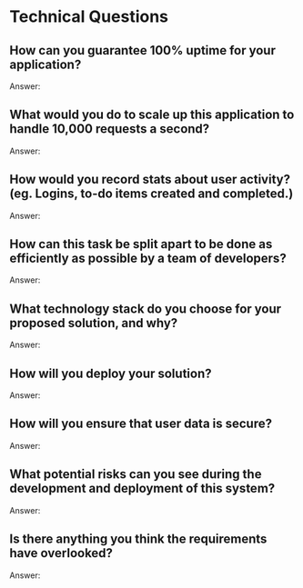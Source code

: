 # Technical Questions

## How can you guarantee 100% uptime for your application?

Answer: 

## What would you do to scale up this application to handle 10,000 requests a second?

Answer: 

## How would you record stats about user activity? (eg. Logins, to-do items created and completed.)

Answer: 

## How can this task be split apart to be done as efficiently as possible by a team of developers?

Answer: 

## What technology stack do you choose for your proposed solution, and why?

Answer: 

## How will you deploy your solution?

Answer: 

## How will you ensure that user data is secure?

Answer: 

## What potential risks can you see during the development and deployment of this system?

Answer: 

## Is there anything you think the requirements have overlooked?

Answer: 
